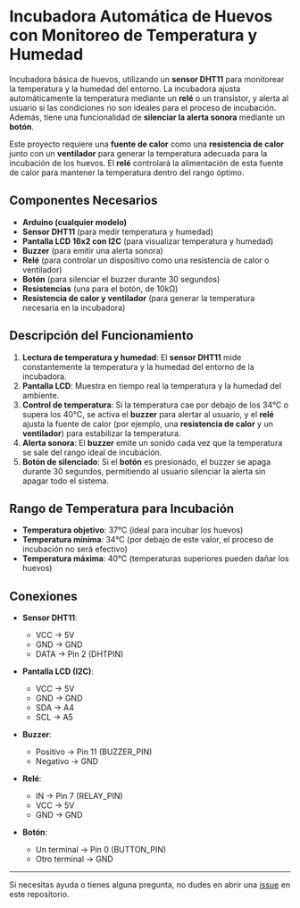 # Incubadora Automática de Huevos con Monitoreo de Temperatura y Humedad

Incubadora básica de huevos, utilizando un **sensor DHT11** para monitorear la temperatura y la humedad del entorno. La incubadora ajusta automáticamente la temperatura mediante un **relé** o un transistor, y alerta al usuario si las condiciones no son ideales para el proceso de incubación. Además, tiene una funcionalidad de **silenciar la alerta sonora** mediante un **botón**.

Este proyecto requiere una **fuente de calor** como una **resistencia de calor** junto con un **ventilador** para generar la temperatura adecuada para la incubación de los huevos. El **relé** controlará la alimentación de esta fuente de calor para mantener la temperatura dentro del rango óptimo.

## Componentes Necesarios

- **Arduino (cualquier modelo)**
- **Sensor DHT11** (para medir temperatura y humedad)
- **Pantalla LCD 16x2 con I2C** (para visualizar temperatura y humedad)
- **Buzzer** (para emitir una alerta sonora)
- **Relé** (para controlar un dispositivo como una resistencia de calor o ventilador)
- **Botón** (para silenciar el buzzer durante 30 segundos)
- **Resistencias** (una para el botón, de 10kΩ)
- **Resistencia de calor y ventilador** (para generar la temperatura necesaria en la incubadora)

## Descripción del Funcionamiento

1. **Lectura de temperatura y humedad**: El **sensor DHT11** mide constantemente la temperatura y la humedad del entorno de la incubadora.
2. **Pantalla LCD**: Muestra en tiempo real la temperatura y la humedad del ambiente.
3. **Control de temperatura**: Si la temperatura cae por debajo de los 34°C o supera los 40°C, se activa el **buzzer** para alertar al usuario, y el **relé** ajusta la fuente de calor (por ejemplo, una **resistencia de calor** y un **ventilador**) para estabilizar la temperatura.
4. **Alerta sonora**: El **buzzer** emite un sonido cada vez que la temperatura se sale del rango ideal de incubación.
5. **Botón de silenciado**: Si el **botón** es presionado, el buzzer se apaga durante 30 segundos, permitiendo al usuario silenciar la alerta sin apagar todo el sistema.

## Rango de Temperatura para Incubación

- **Temperatura objetivo**: 37°C (ideal para incubar los huevos)
- **Temperatura mínima**: 34°C (por debajo de este valor, el proceso de incubación no será efectivo)
- **Temperatura máxima**: 40°C (temperaturas superiores pueden dañar los huevos)

## Conexiones

- **Sensor DHT11**:
  - VCC → 5V
  - GND → GND
  - DATA → Pin 2 (DHTPIN)

- **Pantalla LCD (I2C)**:
  - VCC → 5V
  - GND → GND
  - SDA → A4
  - SCL → A5

- **Buzzer**:
  - Positivo → Pin 11 (BUZZER_PIN)
  - Negativo → GND

- **Relé**:
  - IN → Pin 7 (RELAY_PIN)
  - VCC → 5V
  - GND → GND

- **Botón**:
  - Un terminal → Pin 0 (BUTTON_PIN)
  - Otro terminal → GND

---

Si necesitas ayuda o tienes alguna pregunta, no dudes en abrir una [issue](https://github.com/LuciaNishimiya/HuevitoSmart/issues) en este repositorio.

